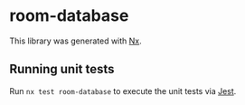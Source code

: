 # room-database

This library was generated with [Nx](https://nx.dev).

## Running unit tests

Run `nx test room-database` to execute the unit tests via [Jest](https://jestjs.io).
